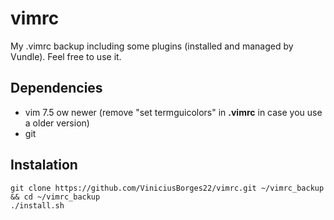 # vimrc
My .vimrc backup including some plugins (installed and managed by Vundle). Feel free to use it.

## Dependencies
- vim 7.5 ow newer (remove "set termguicolors" in **.vimrc** in case you use a older version)
- git

## Instalation
```
git clone https://github.com/ViniciusBorges22/vimrc.git ~/vimrc_backup && cd ~/vimrc_backup
./install.sh
```
